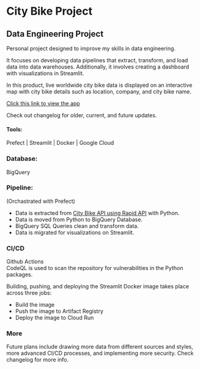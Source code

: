 
# City Bike Project
## Data Engineering Project

Personal project designed to improve my skills in data engineering. <br>

It focuses on developing data pipelines that extract, transform, and load data into data warehouses. Additionally, it involves creating a dashboard with visualizations in Streamlit. <br>

In this product, live worldwide city bike data is displayed on an interactive map with city bike details such as location, company, and city bike name.<br>

[Click this link to view the app](https://citybike-data-engine.streamlit.app/) <br>

Check out changelog for older, current, and future updates. 
#### Tools:
Prefect | 
Streamlit | 
Docker |
Google Cloud

### Database:
BigQuery

### Pipeline: 
(Orchastrated with Prefect) <br>
- Data is extracted from [City Bike API using Rapid API](https://rapidapi.com/eskerda/api/citybikes) with Python.
- Data is moved from Python to BigQuery Database.
- BigQuery SQL Queries clean and transform data.
- Data is migrated for visualizations on Streamlit.

### CI/CD
Github Actions <br>
CodeQL is used to scan the repository for vulnerabilities in the Python packages. <br>

Building, pushing, and deploying the Streamlit Docker image takes place across three jobs:
- Build the image
- Push the image to Artifact Registry
- Deploy the image to Cloud Run

### More
Future plans include drawing more data from different sources and styles, more advanced CI/CD processes, and implementing more security. Check changelog for more info.
